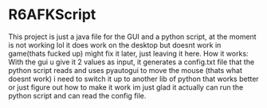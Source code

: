 # R6AFKScript
This project is just a java file for the GUI and a python script, at the moment is not working lol
it does work on the desktop but doesnt work in game(thats fucked up)
might fix it later, just leaving it here. 
How it works:
  With the gui u give it 2 values as input, it generates a config.txt file that the python script reads and uses pyautogui to move the mouse
  (thats what doesnt work) i need to switch it up to another lib of python that works better or just figure out how to make it work
  im just glad it actually can run the python script and can read the config file.
